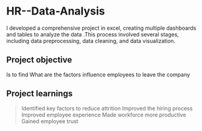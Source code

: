 # HR--Data-Analysis
I developed a comprehensive project in excel, creating multiple dashboards and tables to analyze the data .This process involved several stages, including data preprocessing, data cleaning, and data visualization.

## Project objective 
 Is to find What are the factors influence employees to leave the company

## Project learnings
> Identified key factors to reduce attrition
> Improved the hiring process
> Improved employee experience
> Made workforce more productive
> Gained employee trust
